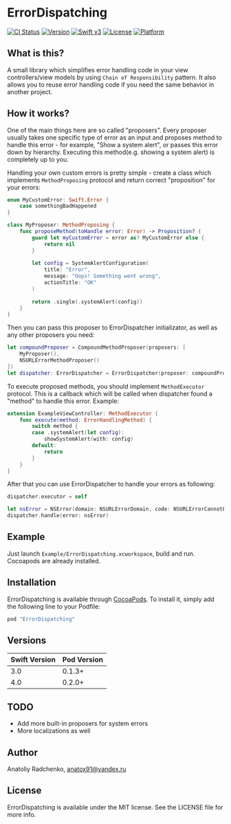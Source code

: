 # ErrorDispatching

[![CI Status](http://img.shields.io/travis/eastsss/ErrorDispatching.svg?style=flat)](https://travis-ci.org/eastsss/ErrorDispatching)
[![Version](https://img.shields.io/cocoapods/v/ErrorDispatching.svg?style=flat)](http://cocoapods.org/pods/ErrorDispatching)
[![Swift v3](https://img.shields.io/badge/Swift-3-orange.svg?style=flat)](https://developer.apple.com/swift/)
[![License](https://img.shields.io/cocoapods/l/ErrorDispatching.svg?style=flat)](http://cocoapods.org/pods/ErrorDispatching)
[![Platform](https://img.shields.io/cocoapods/p/ErrorDispatching.svg?style=flat)](http://cocoapods.org/pods/ErrorDispatching)


## What is this?

A small library which simplifies error handling code in your view controllers/view models by using `Chain of Responsibility` pattern. It also allows you to reuse error handling code if you need the same behavior in another project.

## How it works?

One of the main things here are so called "proposers". Every proposer usually takes one specific type of error as an input and proposes method to handle this error - for example, "Show a system alert", or passes this error down by hierarchy. Executing this method(e.g. showing a system alert) is completely up to you. 

Handling your own custom errors is pretty simple - create a class which implements `MethodProposing` protocol and return correct "proposition" for your errors: 

```swift
enum MyCustomError: Swift.Error {
    case somethingBadHappened
}

class MyProposer: MethodProposing {
    func proposeMethod(toHandle error: Error) -> Proposition? {
        guard let myCustomError = error as? MyCustomError else {
            return nil
        }
        
        let config = SystemAlertConfiguration(
            title: "Error",
            message: "Oops! Something went wrong",
            actionTitle: "OK"
        )
        
        return .single(.systemAlert(config))
    }
}
```

Then you can pass this proposer to ErrorDispatcher initializator, as well as any other proposers you need: 

```swift
let compoundProposer = CompoundMethodProposer(proposers: [
    MyProposer(),
    NSURLErrorMethodProposer()
])
let dispatcher: ErrorDispatcher = ErrorDispatcher(proposer: compoundProposer)
```

To execute proposed methods, you should implement `MethodExecutor` protocol. This is a callback which will be called when dispatcher found a "method" to handle this error. Example:
```swift
extension ExampleViewController: MethodExecutor {
    func execute(method: ErrorHandlingMethod) {
        switch method {
        case .systemAlert(let config):
            showSystemAlert(with: config)
        default:
            return
        }
    }
}
```

After that you can use ErrorDispatcher to handle your errors as following:
```swift
dispatcher.executor = self

let nsError = NSError(domain: NSURLErrorDomain, code: NSURLErrorCannotFindHost, userInfo: nil)
dispatcher.handle(error: nsError)
```

## Example

Just launch `Example/ErrorDispatching.xcworkspace`, build and run. Cocoapods are already installed.


## Installation

ErrorDispatching is available through [CocoaPods](http://cocoapods.org). To install
it, simply add the following line to your Podfile:

```ruby
pod "ErrorDispatching"
```

## Versions

| Swift Version  | Pod Version |
| ----- | ----- |
| 3.0  | 0.1.3+  |
| 4.0  | 0.2.0+  |

## TODO

- Add more built-in proposers for system errors
- More localizations as well


## Author

Anatoliy Radchenko, anatox91@yandex.ru

## License

ErrorDispatching is available under the MIT license. See the LICENSE file for more info.

